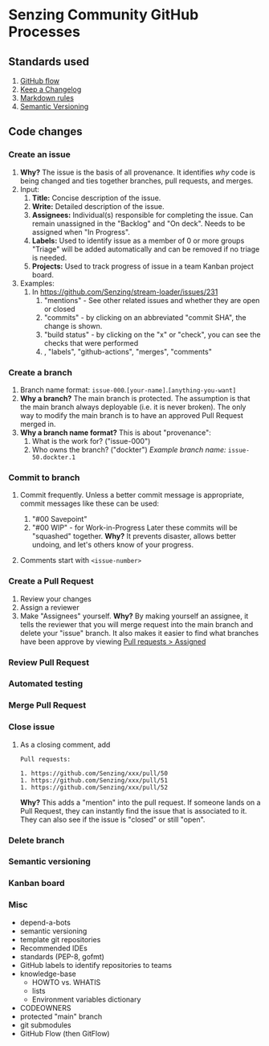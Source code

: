 # Senzing Community GitHub Processes

## Standards used

1. [GitHub flow](https://guides.github.com/introduction/flow/)
1. [Keep a Changelog](https://keepachangelog.com/en/1.0.0/)
1. [Markdown rules](https://github.com/DavidAnson/markdownlint/blob/main/doc/Rules.md)
1. [Semantic Versioning](https://semver.org/spec/v2.0.0.html)

## Code changes

### Create an issue

1. **Why?**
   The issue is the basis of all provenance.
   It identifies *why* code is being changed and
   ties together branches, pull requests, and merges.
1. Input:
    1. **Title:** Concise description of the issue.
    1. **Write:** Detailed description of the issue.
    1. **Assignees:** Individual(s) responsible for completing the issue.
       Can remain unassigned in the "Backlog" and "On deck".
       Needs to be assigned when "In Progress".
    1. **Labels:** Used to identify issue as a member of 0 or more groups
       "Triage" will be added automatically and can be removed if no triage is needed.
    1. **Projects:** Used to track progress of issue in a team Kanban project board.
1. Examples:
    1. In <https://github.com/Senzing/stream-loader/issues/231>
        1. "mentions" - See other related issues and whether they are open or closed
        1. "commits" - by clicking on an abbreviated "commit SHA", the change is shown.
        1. "build status" - by clicking on the "x" or "check", you can see the checks that were performed
        1. , "labels", "github-actions", "merges", "comments"

### Create a branch

1. Branch name format:  `issue-000`.`[your-name]`.`[anything-you-want]`
1. **Why a branch?**
   The main branch is protected.
   The assumption is that the main branch always deployable
   (i.e. it is never broken).
   The only way to modify the main branch
   is to have an approved Pull Request merged in.
1. **Why a branch name format?**
   This is about "provenance":
    1. What is the work for? ("issue-000")
    1. Who owns the branch?  ("dockter")
   *Example branch name:*  `issue-50.dockter.1`

### Commit to branch

1. Commit frequently.
   Unless a better commit message is appropriate, commit messages like these can be used:
    1. "#00 Savepoint"
    1. "#00 WIP"  - for Work-in-Progress
   Later these commits will be "squashed" together.
   **Why?**  It prevents disaster, allows better undoing, and let's others know of your progress.

1. Comments start with `<issue-number>`

### Create a Pull Request

1. Review your changes
1. Assign a reviewer
1. Make "Assignees" yourself.
   **Why?**
   By making yourself an assignee,
   it tells the reviewer that you will merge request into the main branch
   and delete your "issue" branch.
   It also makes it easier to find what branches have been approve by viewing
   [Pull requests > Assigned](https://github.com/pulls/assigned)

### Review Pull Request

### Automated testing

### Merge Pull Request

### Close issue

1. As a closing comment, add

    ```text
    Pull requests:

    1. https://github.com/Senzing/xxx/pull/50
    1. https://github.com/Senzing/xxx/pull/51
    1. https://github.com/Senzing/xxx/pull/52
    ```

   **Why?**
   This adds a "mention" into the pull request.
   If someone lands on a Pull Request, they can instantly find the issue that is associated to it.
   They can also see if the issue is "closed" or still "open".

### Delete branch

### Semantic versioning

### Kanban board

### Misc

- depend-a-bots
- semantic versioning
- template git repositories
- Recommended IDEs
- standards (PEP-8, gofmt)
- GitHub labels to identify repositories to teams
- knowledge-base
  - HOWTO vs. WHATIS
  - lists
  - Environment variables dictionary
- CODEOWNERS
- protected "main" branch
- git submodules
- GitHub Flow (then GitFlow)

